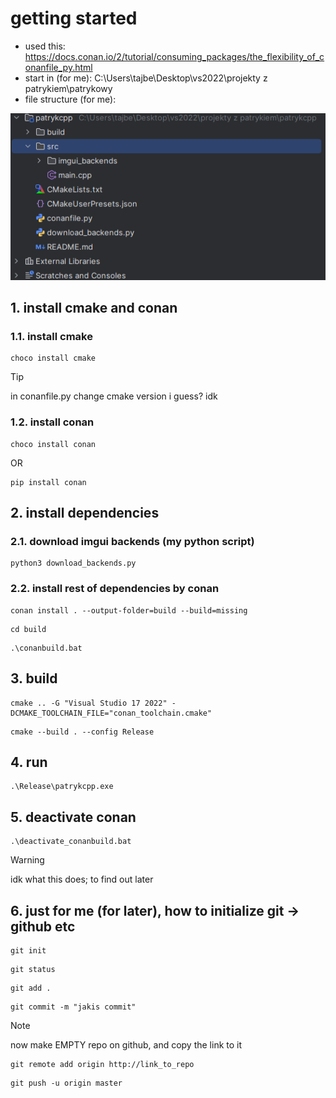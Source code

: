# getting started
- used this:
https://docs.conan.io/2/tutorial/consuming_packages/the_flexibility_of_conanfile_py.html
- start in (for me): C:\Users\tajbe\Desktop\vs2022\projekty z patrykiem\patrykowy
- file structure (for me):

![file_struct.png](file_struct.png)

## 1. install cmake and conan
### 1.1. install cmake
```
choco install cmake
```
> [!TIP]
> in conanfile.py change cmake version i guess? idk

### 1.2. install conan
```
choco install conan
```
OR
```
pip install conan
```

## 2. install dependencies
### 2.1. download imgui backends (my python script)
```
python3 download_backends.py
```
### 2.2. install rest of dependencies by conan
```
conan install . --output-folder=build --build=missing
```
```
cd build
```
```
.\conanbuild.bat
```

## 3. build
```
cmake .. -G "Visual Studio 17 2022" -DCMAKE_TOOLCHAIN_FILE="conan_toolchain.cmake"
```
```
cmake --build . --config Release
```

## 4. run
```
.\Release\patrykcpp.exe
```

## 5. deactivate conan
```
.\deactivate_conanbuild.bat
```
> [!WARNING]
> idk what this does; to find out later



## 6. just for me (for later), how to initialize git -> github etc
```
git init
```
```
git status
```
```
git add .
```
```
git commit -m "jakis commit"
```
> [!NOTE]
> now make EMPTY repo on github, and copy the link to it
```
git remote add origin http://link_to_repo
```
```
git push -u origin master
```

